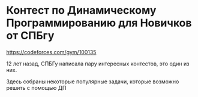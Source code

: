 # Контест по Динамическому Программированию для Новичков от СПБгу

https://codeforces.com/gym/100135

12 лет назад, СПБГу написала пару интересных контестов, это один из них.

Здесь собраны некоторые популярные задачи, которые возможно решить с помощью ДП
